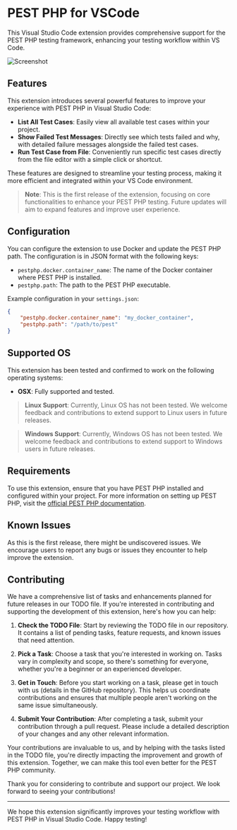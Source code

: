 # PEST PHP for VSCode

This Visual Studio Code extension provides comprehensive support for the PEST PHP testing framework, enhancing your testing workflow within VS Code.

![Screenshot](./assets/screenshot.gif)

## Features

This extension introduces several powerful features to improve your experience with PEST PHP in Visual Studio Code:

- **List All Test Cases**: Easily view all available test cases within your project.
- **Show Failed Test Messages**: Directly see which tests failed and why, with detailed failure messages alongside the failed test cases.
- **Run Test Case from File**: Conveniently run specific test cases directly from the file editor with a simple click or shortcut.

These features are designed to streamline your testing process, making it more efficient and integrated within your VS Code environment.

> **Note**: This is the first release of the extension, focusing on core functionalities to enhance your PEST PHP testing. Future updates will aim to expand features and improve user experience.

## Configuration

You can configure the extension to use Docker and update the PEST PHP path. The configuration is in JSON format with the following keys:

- `pestphp.docker.container_name`: The name of the Docker container where PEST PHP is installed.
- `pestphp.path`: The path to the PEST PHP executable.

Example configuration in your `settings.json`:

```json
{
    "pestphp.docker.container_name": "my_docker_container",
    "pestphp.path": "/path/to/pest"
}
```

## Supported OS

This extension has been tested and confirmed to work on the following operating systems:

- **OSX**: Fully supported and tested.

> **Linux Support**: Currently, Linux OS has not been tested. We welcome feedback and contributions to extend support to Linux users in future releases.

> **Windows Support**: Currently, Windows OS has not been tested. We welcome feedback and contributions to extend support to Windows users in future releases.

## Requirements

To use this extension, ensure that you have PEST PHP installed and configured within your project. For more information on setting up PEST PHP, visit the [official PEST PHP documentation](https://pestphp.com/docs/installation).


## Known Issues

As this is the first release, there might be undiscovered issues. We encourage users to report any bugs or issues they encounter to help improve the extension.

## Contributing

We have a comprehensive list of tasks and enhancements planned for future releases in our TODO file. If you're interested in contributing and supporting the development of this extension, here's how you can help:

1. **Check the TODO File**: Start by reviewing the TODO file in our repository. It contains a list of pending tasks, feature requests, and known issues that need attention.

2. **Pick a Task**: Choose a task that you're interested in working on. Tasks vary in complexity and scope, so there's something for everyone, whether you're a beginner or an experienced developer.

3. **Get in Touch**: Before you start working on a task, please get in touch with us (details in the GitHub repository). This helps us coordinate contributions and ensures that multiple people aren't working on the same issue simultaneously.

4. **Submit Your Contribution**: After completing a task, submit your contribution through a pull request. Please include a detailed description of your changes and any other relevant information.

Your contributions are invaluable to us, and by helping with the tasks listed in the TODO file, you're directly impacting the improvement and growth of this extension. Together, we can make this tool even better for the PEST PHP community.

Thank you for considering to contribute and support our project. We look forward to seeing your contributions!

---

We hope this extension significantly improves your testing workflow with PEST PHP in Visual Studio Code. Happy testing!